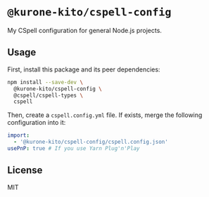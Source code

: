 # `@kurone-kito/cspell-config`

My CSpell configuration for general Node.js projects.

## Usage

First, install this package and its peer dependencies:

```sh
npm install --save-dev \
  @kurone-kito/cspell-config \
  @cspell/cspell-types \
  cspell
```

Then, create a `cspell.config.yml` file. If exists, merge the following configuration into it:

```yaml
import:
  - '@kurone-kito/cspell-config/cspell.config.json'
usePnP: true # If you use Yarn Plug'n'Play
```

## License

MIT
